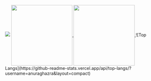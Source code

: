 <picture>
  <source
    srcset="https://github-readme-stats.vercel.app/api?username=Mallhw&show_icons=true&theme=Gradient"
    media="(prefers-color-scheme: dark)"
  />
  <source
    srcset="https://github-readme-stats.vercel.app/api?username=Mallhw&show_icons=true"
    media="(prefers-color-scheme: light), (prefers-color-scheme: no-preference)"
  />
  <img src="https://github-readme-stats.vercel.app/api?username=Mallhw&show_icons=true" />
</picture>
<a href="https://github.com/anuraghazra/github-readme-stats">
  <img height=200 align="center" src="https://github-readme-stats.vercel.app/api?username=anuraghazra" />
</a>
<a href="https://github.com/anuraghazra/convoychat">
  <img height=200 align="center" src="https://github-readme-stats.vercel.app/api/top-langs?username=anuraghazra&layout=compact&langs_count=8&card_width=320" />
</a>
![Top Langs](https://github-readme-stats.vercel.app/api/top-langs/?username=anuraghazra&layout=compact)

<!---
Mallhw/Mallhw is a ✨ special ✨ repository because its `README.md` (this file) appears on your GitHub profile.
You can click the Preview link to take a look at your changes.
--->
